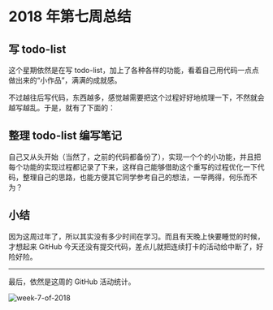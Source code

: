 # 2018 年第七周总结

## 写 todo-list

这个星期依然是在写 todo-list，加上了各种各样的功能，看着自己用代码一点点做出来的“小作品”，满满的成就感。

不过越往后写代码，东西越多，感觉越需要把这个过程好好地梳理一下，不然就会越写越乱。于是，就有了下面的：

## 整理 todo-list 编写笔记

自己又从头开始（当然了，之前的代码都备份了），实现一个个的小功能，并且把每个功能的实现过程都记录了下来，这样自己能够借助这个重写的过程优化一下代码，整理自己的思路，也能方便其它同学参考自己的想法，一举两得，何乐而不为？

## 小结

因为这周过年了，所以其实没有多少时间在学习。而且有天晚上快要睡觉的时候，才想起来 GitHub 今天还没有提交代码，差点儿就把连续打卡的活动给中断了，好险好险。

---

最后，依然是这周的 GitHub 活动统计。

![week-7-of-2018](http://owve9bvtw.bkt.clouddn.com/FkXX6925-hPGxl8MH2WOHCuBFMGe)
